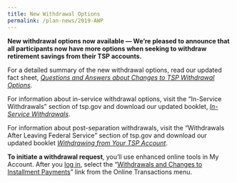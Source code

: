 ```yaml
---
title: New Withdrawal Options
permalink: /plan-news/2019-AWP
---
```

**New withdrawal options now available &#8212; We’re pleased to announce that all participants now have more options when seeking to withdraw retirement savings from their TSP accounts.**

For a detailed summary of the new withdrawal options, read our updated fact sheet, [_Questions and Answers about Changes to TSP Withdrawal Options_](/publications/tspfs10.pdf).

For information about in-service withdrawal options, visit the “In-Service Withdrawals” section of tsp.gov and download our updated booklet, [_In-Service Withdrawals_](/publications/tspbk12.pdf).

For information about post-separation withdrawals, visit the “Withdrawals After Leaving Federal Service” section of tsp.gov and download our updated booklet [_Withdrawing from Your TSP Account_](/publications/tspbk02.pdf).

**To initiate a withdrawal request**, you’ll use enhanced online tools in My Account. After you [log in](javascript:void(0)), select the “[Withdrawals and Changes to Installment Payments](javascript:void(0))” link from the Online Transactions menu.
